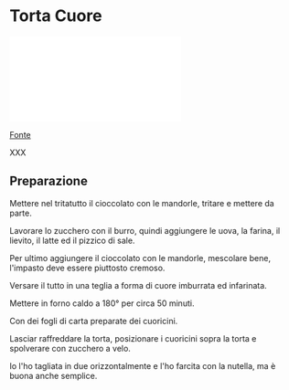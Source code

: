 # Torta Cuore

![Torta Cuore](/immagini/torta-cuore.md)

[Fonte](http://lesempliciricettedinonnapapera.blogspot.it/2012/02/torta-cuore.html)

XXX

## Preparazione

Mettere nel tritatutto il cioccolato con le mandorle, tritare e mettere da parte.

Lavorare lo zucchero con il burro, quindi aggiungere le uova, la farina, il lievito, il latte ed il pizzico di sale.

Per ultimo aggiungere il cioccolato con le mandorle, mescolare bene, l'impasto deve essere piuttosto cremoso.

Versare il tutto in una teglia a forma di cuore imburrata ed infarinata.

Mettere in forno caldo a 180° per circa 50 minuti.

Con dei fogli di carta preparate dei cuoricini.

Lasciar raffreddare la torta, posizionare i cuoricini sopra la torta e spolverare con zucchero a velo.

Io l'ho tagliata in due orizzontalmente e l'ho farcita con la nutella, ma è buona anche semplice.
